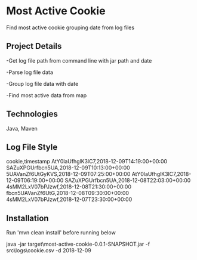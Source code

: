 # Most Active Cookie

Find most active cookie grouping date from log files


## Project Details

-Get log file path from command line with jar path and date

-Parse log file data

-Group log file data with date

-Find most active data from map


## Technologies

Java, Maven

## Log File Style

cookie,timestamp
AtY0laUfhglK3lC7,2018-12-09T14:19:00+00:00
SAZuXPGUrfbcn5UA,2018-12-09T10:13:00+00:00
5UAVanZf6UtGyKVS,2018-12-09T07:25:00+00:00
AtY0laUfhglK3lC7,2018-12-09T06:19:00+00:00
SAZuXPGUrfbcn5UA,2018-12-08T22:03:00+00:00
4sMM2LxV07bPJzwf,2018-12-08T21:30:00+00:00
fbcn5UAVanZf6UtG,2018-12-08T09:30:00+00:00
4sMM2LxV07bPJzwf,2018-12-07T23:30:00+00:00

## Installation

Run 'mvn clean install'  before running below

java -jar target\most-active-cookie-0.0.1-SNAPSHOT.jar -f src\logs\cookie.csv -d 2018-12-09
